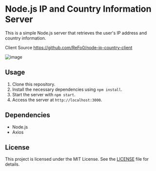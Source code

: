 # Node.js IP and Country Information Server

This is a simple Node.js server that retrieves the user's IP address and country information.

Client Source https://github.com/ReFo0/node-ip-country-client

![image](https://github.com/ReFo0/node-ip-country-server/assets/77904942/0e53f8a7-d48e-4450-a0f2-c6fd5a3dc5d2)


## Usage

1. Clone this repository.
2. Install the necessary dependencies using `npm install`.
3. Start the server with `npm start`.
4. Access the server at `http://localhost:3000`.

## Dependencies

- Node.js
- Axios

## License

This project is licensed under the MIT License. See the [LICENSE](LICENSE) file for details.

